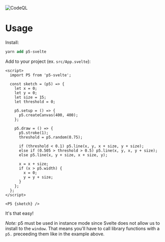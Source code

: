 ![CodeQL](https://github.com/tonyketcham/p5-svelte/workflows/CodeQL/badge.svg)

# Usage
Install:
```ps 
yarn add p5-svelte
```
Add to your project (ex. `src/App.svelte`):
```svelte
<script>
  import P5 from 'p5-svelte';

  const sketch = (p5) => {
    let x = 0;
    let y = 0;
    let size = 15;
    let threshold = 0;

    p5.setup = () => {
      p5.createCanvas(400, 400);
    };

    p5.draw = () => {
      p5.stroke(1);
      threshold = p5.random(0.75);

      if (threshold < 0.1) p5.line(x, y, x + size, y + size);
      else if (0.505 > threshold > 0.5) p5.line(x, y, x, y + size);
      else p5.line(x, y + size, x + size, y);

      x = x + size;
      if (x > p5.width) {
        x = 0;
        y = y + size;
      }
    };
  };
</script>

<P5 {sketch} />

```

It's that easy!

*Note:* p5 must be used in instance mode since Svelte does not allow us to install to the `window`. That means you'll have to call library functions with a `p5.` preceeding them like in the example above.
